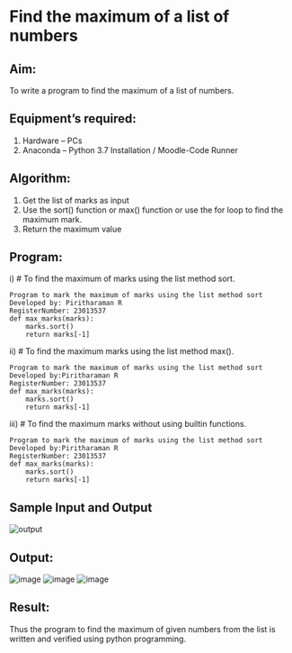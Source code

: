 # Find the maximum of a list of numbers
## Aim:
To write a program to find the maximum of a list of numbers.
## Equipment’s required:
1.	Hardware – PCs
2.	Anaconda – Python 3.7 Installation / Moodle-Code Runner
## Algorithm:
1.	Get the list of marks as input
2.	Use the sort() function or max() function or use the for loop to find the maximum mark.
3.	Return the maximum value
## Program:

i)	# To find the maximum of marks using the list method sort.
```
Program to mark the maximum of marks using the list method sort
Developed by: Piritharaman R
RegisterNumber: 23013537
def max_marks(marks):
    marks.sort()
    return marks[-1]
```

ii)	# To find the maximum marks using the list method max().
```
Program to mark the maximum of marks using the list method sort
Developed by:Piritharaman R 
RegisterNumber: 23013537
def max_marks(marks):
    marks.sort()
    return marks[-1]
```

iii) # To find the maximum marks without using builtin functions.
```
Program to mark the maximum of marks using the list method sort
Developed by:Piritharaman R 
RegisterNumber: 23013537
def max_marks(marks):
    marks.sort()
    return marks[-1]
```
## Sample Input and Output
![output](./img/max_marks1.jpg) 

## Output:
![image](https://github.com/ramanpiritha/FindMaximum/assets/147084116/17e30291-2c44-4b3a-beb0-201fae8a67ca)
![image](https://github.com/ramanpiritha/FindMaximum/assets/147084116/37c5741c-f833-4e66-b793-d127f188e1e2)
![image](https://github.com/ramanpiritha/FindMaximum/assets/147084116/1861fda5-fa8e-450a-acb5-9e3974fd6fa7)



## Result:
Thus the program to find the maximum of given numbers from the list is written and verified using python programming.
